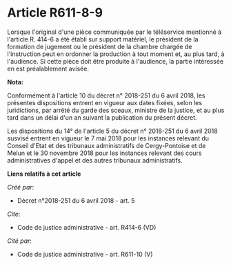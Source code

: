 # Article R611-8-9

Lorsque l'original d'une pièce communiquée par le téléservice mentionné à l'article R. 414-6 a été établi sur support
matériel, le président de la formation de jugement ou le président de la chambre chargée de l'instruction peut en ordonner la
production à tout moment et, au plus tard, à l'audience. Si cette pièce doit être produite à l'audience, la partie intéressée
en est préalablement avisée.

**Nota:**

Conformément à l'article 10 du décret n° 2018-251 du 6 avril 2018, les présentes dispositions entrent en vigueur aux dates
fixées, selon les juridictions, par arrêté du garde des sceaux, ministre de la justice, et au plus tard dans un délai d'un an
suivant la publication du présent décret.

Les dispositions du 14° de l'article 5 du décret n° 2018-251 du 6 avril 2018 susvisé entrent en vigueur le 7 mai 2018 pour
les instances relevant du Conseil d'Etat et des tribunaux administratifs de Cergy-Pontoise et de Melun et le 30 novembre 2018
pour les instances relevant des cours administratives d'appel et des autres tribunaux administratifs.

**Liens relatifs à cet article**

_Créé par_:

  - Décret n°2018-251 du 6 avril 2018 - art. 5

_Cite_:

  - Code de justice administrative - art. R414-6 (VD)

_Cité par_:

  - Code de justice administrative - art. R611-10 (V)
